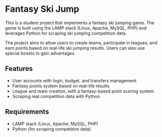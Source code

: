 # Fantasy Ski Jump

This is a student project that implements a fantasy ski jumping game. The game is built using the LAMP stack (Linux, Apache, MySQL, PHP) and leverages Python for scraping ski jumping competition data.

The project aims to allow users to create teams, participate in leagues, and earn points based on real-life ski jumping results. Users can also use special boosts to gain advantages.

## Features
- User accounts with login, budget, and transfers management
- Fantasy points system based on real-life results
- League and team creation, with a fantasy-based point scoring system
- Scraping real competition data with Python

## Requirements
- LAMP stack (Linux, Apache, MySQL, PHP)
- Python (for scraping competition data)
